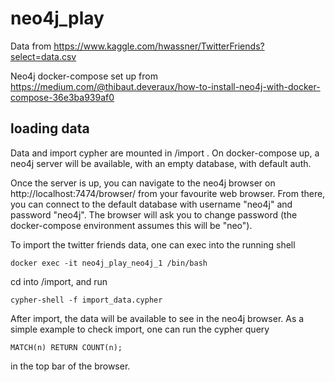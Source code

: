 # neo4j_play

Data from https://www.kaggle.com/hwassner/TwitterFriends?select=data.csv

Neo4j docker-compose set up from https://medium.com/@thibaut.deveraux/how-to-install-neo4j-with-docker-compose-36e3ba939af0

## loading data

Data and import cypher are mounted in /import . On docker-compose up, a neo4j server will be available, with an empty database, with default auth.

Once the server is up, you can navigate to the neo4j browser on http://localhost:7474/browser/ from your favourite web browser. From there, you can connect to the default database with username "neo4j" and password "neo4j". The browser will ask you to change password (the docker-compose environment assumes this will be "neo").

To import the twitter friends data, one can exec into the running shell 
```
docker exec -it neo4j_play_neo4j_1 /bin/bash
```
cd into /import, and run 
```
cypher-shell -f import_data.cypher
```
After import, the data will be available to see in the neo4j browser. As a simple example to check import, one can run the cypher query
```
MATCH(n) RETURN COUNT(n);
```
in the top bar of the browser.



